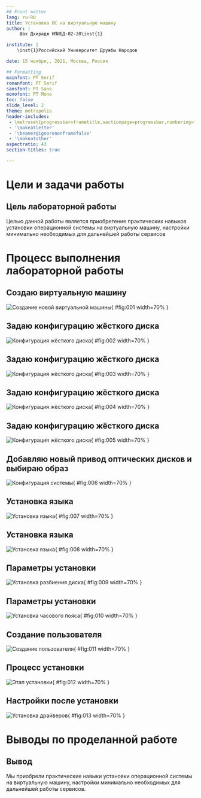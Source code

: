 ```yaml
---
## Front matter
lang: ru-RU
title: Установка ОС на виртуальную машину
author: |
	 Шах Дхирадж НПИБД-02-20\inst{1}

institute: |
	\inst{1}Российский Университет Дружбы Народов

date: 15 ноября,, 2021, Москва, Россия

## Formatting
mainfont: PT Serif
romanfont: PT Serif
sansfont: PT Sans
monofont: PT Mono
toc: false
slide_level: 2
theme: metropolis
header-includes: 
 - \metroset{progressbar=frametitle,sectionpage=progressbar,numbering=fraction}
 - '\makeatletter'
 - '\beamer@ignorenonframefalse'
 - '\makeatother'
aspectratio: 43
section-titles: true

---
```


# Цели и задачи работы

## Цель лабораторной работы

Целью данной работы является приобретение практических навыков установки операционной системы на виртуальную машину, настройки минимально необходимых для дальнейшей работы сервисов

# Процесс выполнения лабораторной работы

## Создаю виртуальную машину

![Создание новой виртуальной машины](image/01.png){ #fig:001 width=70% }

## Задаю конфигурацию жёсткого диска

![Конфигурация жёсткого диска](image/02.png){ #fig:002 width=70% }

## Задаю конфигурацию жёсткого диска

![Конфигурация жёсткого диска](image/03.png){ #fig:003 width=70% }

## Задаю конфигурацию жёсткого диска

![Конфигурация жёсткого диска](image/04.png){ #fig:004 width=70% }

## Задаю конфигурацию жёсткого диска

![Конфигурация жёсткого диска](image/05.png){ #fig:005 width=70% }

## Добавляю новый привод оптических дисков и выбираю образ 

![Конфигурация системы](image/06.png){ #fig:006 width=70% }

## Установка языка

![Установка языка](image/07.png){ #fig:007 width=70% }

## Установка языка

![Установка языка](image/08.png){ #fig:008 width=70% }

## Параметры установки

![Установка разбиения диска](image/09.png){ #fig:009 width=70% }

## Параметры установки

![Установка часового пояса](image/10.png){ #fig:010 width=70% }

## Создание пользователя

![Создание пользователя](image/11.png){ #fig:011 width=70% }

## Процесс установки

![Этап установки](image/12.png){ #fig:012 width=70% }

## Настройки после установки

![Установка драйверов](image/13.png){ #fig:013 width=70% }

# Выводы по проделанной работе

## Вывод

Мы приобрели практические навыки установки операционной системы на виртуальную машину, настройки минимально необходимых для дальнейшей работы сервисов.